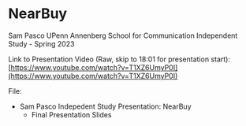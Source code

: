 # NearBuy
Sam Pasco UPenn Annenberg School for Communication Independent Study - Spring 2023 


Link to Presentation Video (Raw, skip to 18:01 for presentation start):
[https://www.youtube.com/watch?v=T1XZ6UmyP0I](https://www.youtube.com/watch?v=T1XZ6UmyP0I)


File:
* Sam Pasco Indepedent Study Presentation: NearBuy
  * Final Presentation Slides
